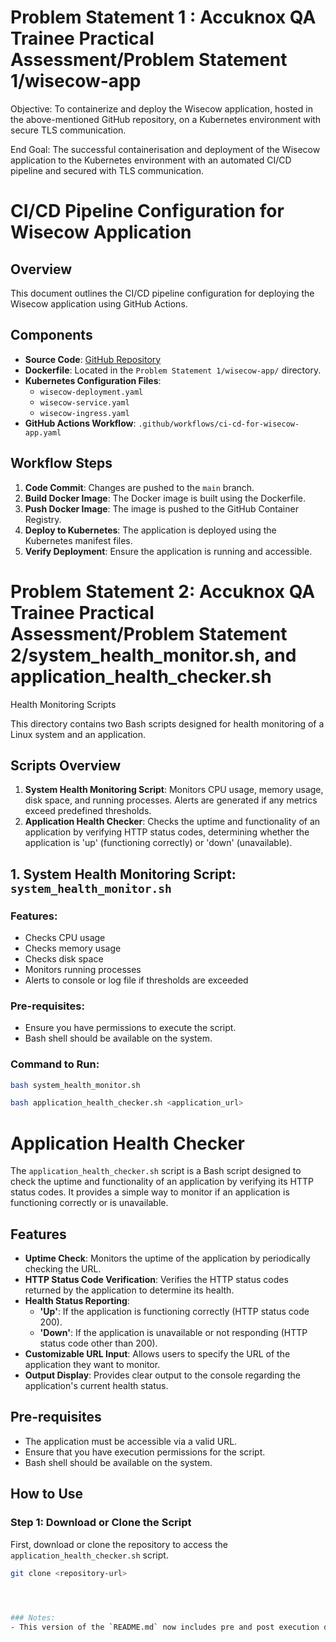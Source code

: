 # Problem Statement 1 : Accuknox QA Trainee Practical Assessment/Problem Statement 1/wisecow-app
Objective: To containerize and deploy the Wisecow application, hosted in the above-mentioned GitHub repository, on a Kubernetes environment with secure TLS communication.

End Goal: The successful containerisation and deployment of the Wisecow
application to the Kubernetes environment with an automated CI/CD pipeline and
secured with TLS communication.

# CI/CD Pipeline Configuration for Wisecow Application

## Overview
This document outlines the CI/CD pipeline configuration for deploying the Wisecow application using GitHub Actions.

## Components
- **Source Code**: [GitHub Repository](https://github.com/nyrahul/wisecow)
- **Dockerfile**: Located in the `Problem Statement 1/wisecow-app/` directory.
- **Kubernetes Configuration Files**:
  - `wisecow-deployment.yaml`
  - `wisecow-service.yaml`
  - `wisecow-ingress.yaml`
- **GitHub Actions Workflow**: `.github/workflows/ci-cd-for-wisecow-app.yaml`

## Workflow Steps
1. **Code Commit**: Changes are pushed to the `main` branch.
2. **Build Docker Image**: The Docker image is built using the Dockerfile.
3. **Push Docker Image**: The image is pushed to the GitHub Container Registry.
4. **Deploy to Kubernetes**: The application is deployed using the Kubernetes manifest files.
5. **Verify Deployment**: Ensure the application is running and accessible.

# Problem Statement 2: Accuknox QA Trainee Practical Assessment/Problem Statement 2/system_health_monitor.sh, and application_health_checker.sh

Health Monitoring Scripts

This directory contains two Bash scripts designed for health monitoring of a Linux system and an application. 

## Scripts Overview

1. **System Health Monitoring Script**: Monitors CPU usage, memory usage, disk space, and running processes. Alerts are generated if any metrics exceed predefined thresholds.
4. **Application Health Checker**: Checks the uptime and functionality of an application by verifying HTTP status codes, determining whether the application is 'up' (functioning correctly) or 'down' (unavailable).

## 1. System Health Monitoring Script: `system_health_monitor.sh`


### Features:
- Checks CPU usage
- Checks memory usage
- Checks disk space
- Monitors running processes
- Alerts to console or log file if thresholds are exceeded

### Pre-requisites:
- Ensure you have permissions to execute the script.
- Bash shell should be available on the system.

### Command to Run:
```bash
bash system_health_monitor.sh

bash application_health_checker.sh <application_url>
```

# Application Health Checker

The `application_health_checker.sh` script is a Bash script designed to check the uptime and functionality of an application by verifying its HTTP status codes. It provides a simple way to monitor if an application is functioning correctly or is unavailable.

## Features

- **Uptime Check**: Monitors the uptime of the application by periodically checking the URL.
- **HTTP Status Code Verification**: Verifies the HTTP status codes returned by the application to determine its health.
- **Health Status Reporting**:
  - **'Up'**: If the application is functioning correctly (HTTP status code 200).
  - **'Down'**: If the application is unavailable or not responding (HTTP status code other than 200).
- **Customizable URL Input**: Allows users to specify the URL of the application they want to monitor.
- **Output Display**: Provides clear output to the console regarding the application's current health status.

## Pre-requisites

- The application must be accessible via a valid URL.
- Ensure that you have execution permissions for the script.
- Bash shell should be available on the system.

## How to Use

### Step 1: Download or Clone the Script
First, download or clone the repository to access the `application_health_checker.sh` script.

```bash
git clone <repository-url>

 


### Notes:
- This version of the `README.md` now includes pre and post execution details specifically for the **Application Health Checker** script, giving users clear guidance on what to expect before and after running the script.


